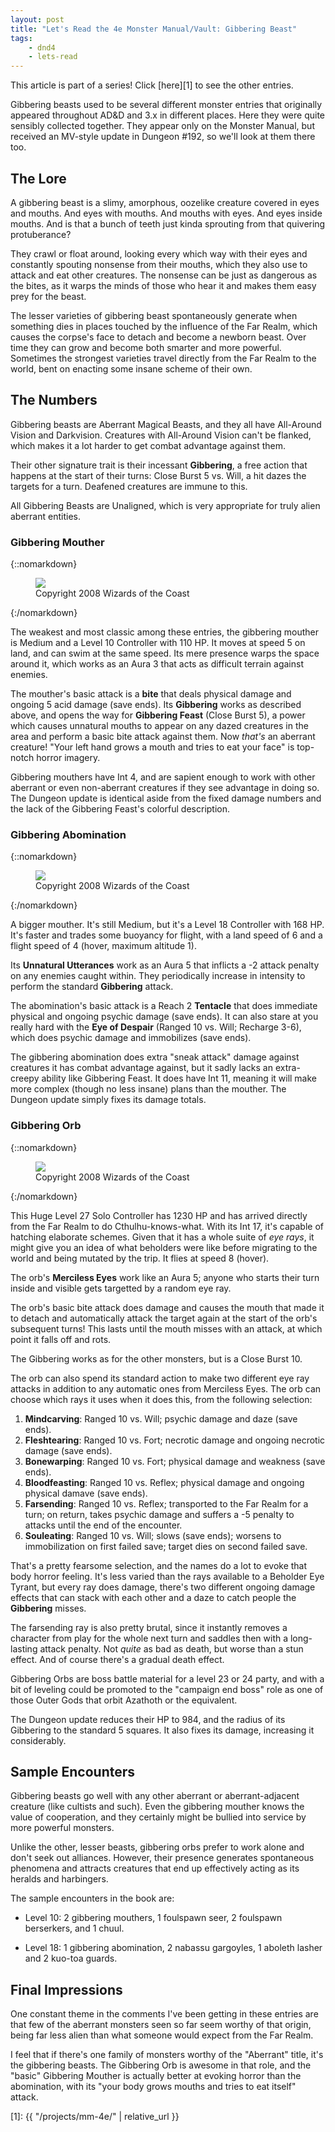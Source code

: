 ```yaml
---
layout: post
title: "Let's Read the 4e Monster Manual/Vault: Gibbering Beast"
tags:
    - dnd4
    - lets-read
---
```


This article is part of a series! Click [here][1] to see the other entries.

Gibbering beasts used to be several different monster entries that originally
appeared throughout AD&D and 3.x in different places. Here they were quite
sensibly collected together. They appear only on the Monster Manual, but
received an MV-style update in Dungeon #192, so we'll look at them there too.

## The Lore

A gibbering beast is a slimy, amorphous, oozelike creature covered in eyes and
mouths. And eyes with mouths. And mouths with eyes. And eyes inside mouths. And
is that a bunch of teeth just kinda sprouting from that quivering protuberance?

They crawl or float around, looking every which way with their eyes and
constantly spouting nonsense from their mouths, which they also use to attack
and eat other creatures. The nonsense can be just as dangerous as the bites, as
it warps the minds of those who hear it and makes them easy prey for the
beast.

The lesser varieties of gibbering beast spontaneously generate when something
dies in places touched by the influence of the Far Realm, which causes the
corpse's face to detach and become a newborn beast. Over time they can grow and
become both smarter and more powerful. Sometimes the strongest varieties travel
directly from the Far Realm to the world, bent on enacting some insane scheme of
their own.

## The Numbers

Gibbering beasts are Aberrant Magical Beasts, and they all have All-Around
Vision and Darkvision. Creatures with All-Around Vision can't be flanked, which
makes it a lot harder to get combat advantage against them.

Their other signature trait is their incessant **Gibbering**, a free action that
happens at the start of their turns: Close Burst 5 vs. Will, a hit dazes the
targets for a turn. Deafened creatures are immune to this.

All Gibbering Beasts are Unaligned, which is very appropriate for truly alien
aberrant entities.

### Gibbering Mouther

{::nomarkdown}
<figure class="left">
  <img src="{{ "/assets/wir-mm-4e-gibbering-mouther.png" | absolute_url }}"/>
  <figcaption>
    Copyright 2008 Wizards of the Coast
  </figcaption>
</figure>
{:/nomarkdown}

The weakest and most classic among these entries, the gibbering mouther is
Medium and a Level 10 Controller with 110 HP. It moves at speed 5 on land, and
can swim at the same speed. Its mere presence warps the space around it, which
works as an Aura 3 that acts as difficult terrain against enemies.

The mouther's basic attack is a **bite** that deals physical damage and ongoing
5 acid damage (save ends). Its **Gibbering** works as described above, and opens
the way for **Gibbering Feast** (Close Burst 5), a power which causes unnatural
mouths to appear on any dazed creatures in the area and perform a basic bite
attack against them. Now _that's_ an aberrant creature! "Your left hand grows a
mouth and tries to eat your face" is top-notch horror imagery.

Gibbering mouthers have Int 4, and are sapient enough to work with other
aberrant or even non-aberrant creatures if they see advantage in doing so. The
Dungeon update is identical aside from the fixed damage numbers and the lack of
the Gibbering Feast's colorful description.

### Gibbering Abomination

{::nomarkdown}
<figure class="right">
  <img src="{{ "/assets/wir-mm-4e-gibbering-abomination.png" | absolute_url }}"/>
  <figcaption>
    Copyright 2008 Wizards of the Coast
  </figcaption>
</figure>
{:/nomarkdown}


A bigger mouther. It's still Medium, but it's a Level 18 Controller with 168
HP. It's faster and trades some buoyancy for flight, with a land speed of 6 and
a flight speed of 4 (hover, maximum altitude 1).

Its **Unnatural Utterances** work as an Aura 5 that inflicts a -2 attack penalty
on any enemies caught within. They periodically increase in intensity to perform
the standard **Gibbering** attack.

The abomination's basic attack is a Reach 2 **Tentacle** that does immediate
physical and ongoing psychic damage (save ends). It can also stare at you really
hard with the **Eye of Despair** (Ranged 10 vs. Will; Recharge 3-6), which does
psychic damage and immobilizes (save ends).

The gibbering abomination does extra "sneak attack" damage against creatures it
has combat advantage against, but it sadly lacks an extra-creepy ability like
Gibbering Feast. It does have Int 11, meaning it will make more complex (though
no less insane) plans than the mouther. The Dungeon update simply fixes its
damage totals.

### Gibbering Orb

{::nomarkdown}
<figure class="left">
  <img src="{{ "/assets/wir-mm-4e-gibbering-orb.png" | absolute_url }}"/>
  <figcaption>
    Copyright 2008 Wizards of the Coast
  </figcaption>
</figure>
{:/nomarkdown}


This Huge Level 27 Solo Controller has 1230 HP and has arrived directly from the
Far Realm to do Cthulhu-knows-what. With its Int 17, it's capable of hatching
elaborate schemes. Given that it has a whole suite of _eye rays_, it might give
you an idea of what beholders were like before migrating to the world and being
mutated by the trip. It flies at speed 8 (hover).

The orb's **Merciless Eyes** work like an Aura 5; anyone who starts their turn
inside and visible gets targetted by a random eye ray.

The orb's basic bite attack does damage and causes the mouth that made it to
detach and automatically attack the target again at the start of the orb's
subsequent turns! This lasts until the mouth misses with an attack, at which
point it falls off and rots.

The Gibbering works as for the other monsters, but is a Close Burst 10.

The orb can also spend its standard action to make two different eye ray attacks
in addition to any automatic ones from Merciless Eyes. The orb can choose which
rays it uses when it does this, from the following selection:

1. **Mindcarving**: Ranged 10 vs. Will; psychic damage and daze (save ends).
2. **Fleshtearing**: Ranged 10 vs. Fort; necrotic damage and ongoing
   necrotic damage (save ends).
3. **Bonewarping**: Ranged 10 vs. Fort; physical damage and weakness (save
   ends).
4. **Bloodfeasting**: Ranged 10 vs. Reflex; physical damage and ongoing physical
   damave (save ends).
5. **Farsending**: Ranged 10 vs. Reflex; transported to the Far Realm for a turn; on
   return, takes psychic damage and suffers a -5 penalty to attacks until the
   end of the encounter.
6. **Souleating**: Ranged 10 vs. Will; slows (save ends); worsens to immobilization
   on first failed save; target dies on second failed save.

That's a pretty fearsome selection, and the names do a lot to evoke that body
horror feeling. It's less varied than the rays available to a Beholder Eye
Tyrant, but every ray does damage, there's two different ongoing damage effects
that can stack with each other and a daze to catch people the **Gibbering**
misses.

The farsending ray is also pretty brutal, since it instantly removes a character
from play for the whole next turn and saddles then with a long-lasting attack
penalty. Not _quite_ as bad as death, but worse than a stun effect. And of
course there's a gradual death effect.

Gibbering Orbs are boss battle material for a level 23 or 24 party, and with a
bit of leveling could be promoted to the "campaign end boss" role as one of
those Outer Gods that orbit Azathoth or the equivalent.

The Dungeon update reduces their HP to 984, and the radius of its Gibbering to
the standard 5 squares. It also fixes its damage, increasing it considerably.

## Sample Encounters

Gibbering beasts go well with any other aberrant or aberrant-adjacent creature
(like cultists and such). Even the gibbering mouther knows the value of
cooperation, and they certainly might be bullied into service by more powerful
monsters.

Unlike the other, lesser beasts, gibbering orbs prefer to work alone and don't
seek out alliances. However, their presence generates spontaneous phenomena and
attracts creatures that end up effectively acting as its heralds and harbingers.

The sample encounters in the book are:

- Level 10: 2 gibbering mouthers, 1 foulspawn seer, 2 foulspawn berserkers, and
  1 chuul.

- Level 18: 1 gibbering abomination, 2 nabassu gargoyles, 1 aboleth lasher and 2
  kuo-toa guards.


## Final Impressions

One constant theme in the comments I've been getting in these entries are that
few of the aberrant monsters seen so far seem worthy of that origin, being far
less alien than what someone would expect from the Far Realm.

I feel that if there's one family of monsters worthy of the "Aberrant" title,
it's the gibbering beasts. The Gibbering Orb is awesome in that role, and the
"basic" Gibbering Mouther is actually better at evoking horror than the
abomination, with its "your body grows mouths and tries to eat itself" attack.

[1]: {{ "/projects/mm-4e/" | relative_url }}
